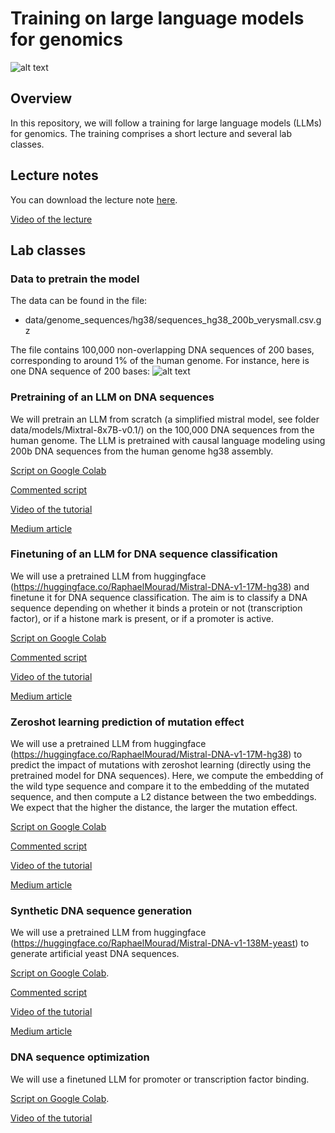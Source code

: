 # Training on large language models for genomics

![alt text](illustration.png)

## Overview

In this repository, we will follow a training for large language models (LLMs) for genomics. The training comprises a short lecture and several lab classes. 

## Lecture notes

You can download the lecture note [here](CM_llm_genomics.pdf).

[Video of the lecture](https://youtu.be/vv_adlFXGc8)


## Lab classes


### Data to pretrain the model

The data can be found in the file: 
- data/genome_sequences/hg38/sequences_hg38_200b_verysmall.csv.gz 

The file contains 100,000 non-overlapping DNA sequences of 200 bases, corresponding to around 1% of the human genome. For instance, here is one DNA sequence of 200 bases:
![alt text](dna_seq_200b.png)

### Pretraining of an LLM on DNA sequences

We will pretrain an LLM from scratch (a simplified mistral model, see folder data/models/Mixtral-8x7B-v0.1/) on the 100,000 DNA sequences from the human genome. 
The LLM is pretrained with causal language modeling using 200b DNA sequences from the human genome hg38 assembly.

[Script on Google Colab](https://colab.research.google.com/drive/1gcw_MYiqwB-pbVYHIx8kevx-ZD7sqMxL#scrollTo=JTYKjBrwRSU6)

[Commented script](https://github.com/galaxyproject/training-material/blob/main/topics/statistics/tutorials/genomic-llm-pretraining/tutorial.md)

[Video of the tutorial](https://www.youtube.com/watch?v=jY9ieFUM3cw)

[Medium article](https://medium.com/@morphos77/mistral-dna-mistral-model-for-genomics-e800e8349ed4)

### Finetuning of an LLM for DNA sequence classification

We will use a pretrained LLM from huggingface (https://huggingface.co/RaphaelMourad/Mistral-DNA-v1-17M-hg38) and finetune it for DNA sequence classification. 
The aim is to classify a DNA sequence depending on whether it binds a protein or not (transcription factor), or if a histone mark is present, or if a promoter is active.

[Script on Google Colab](https://colab.research.google.com/drive/19AQsrmiCnEfvgHKz7HQ27-vFsHQogrya)

[Commented script](https://github.com/galaxyproject/training-material/blob/main/topics/statistics/tutorials/genomic-llm-finetuning/tutorial.md)

[Video of the tutorial](https://youtu.be/Ohwi8pHlemc?si=lVjwIeKJMJkPZt1l)

[Medium article](https://medium.com/@morphos77/mistral-dna-mistral-model-for-genomics-e800e8349ed4)

### Zeroshot learning prediction of mutation effect

We will use a pretrained LLM from huggingface (https://huggingface.co/RaphaelMourad/Mistral-DNA-v1-17M-hg38) to predict the impact of mutations with zeroshot learning (directly using the pretrained model for DNA sequences).
Here, we compute the embedding of the wild type sequence and compare it to the embedding of the mutated sequence, and then compute a L2 distance between the two embeddings.
We expect that the higher the distance, the larger the mutation effect.

[Script on Google Colab](https://colab.research.google.com/drive/1cn_0BBi13Fq2hIFAI9_t9IGmp5O-D2vs#scrollTo=Q_UgR6UsOgPn)

[Commented script](https://github.com/galaxyproject/training-material/blob/main/topics/statistics/tutorials/genomic-llm-zeroshot-prediction/tutorial.md)

[Video of the tutorial](https://youtu.be/jAAVGINhMBo)

[Medium article](https://medium.com/@raphaeldaroum/how-to-predict-the-impact-of-dna-mutations-with-ai-and-zero-shot-learning-2d0022938e70)

### Synthetic DNA sequence generation

We will use a pretrained LLM from huggingface (https://huggingface.co/RaphaelMourad/Mistral-DNA-v1-138M-yeast) to generate artificial yeast DNA sequences.

[Script on Google Colab](https://colab.research.google.com/drive/1ej879r_AWGjVju74eTUYhCctj-c8IPob#scrollTo=9yi5HmkTxgY5).

[Commented script](https://github.com/galaxyproject/training-material/blob/main/topics/statistics/tutorials/genomic-llm-sequence-generation/tutorial.md)

[Video of the tutorial](https://youtu.be/F4v5KdFHrXw)

[Medium article](https://medium.com/@raphaeldaroum/how-to-generate-artificial-dna-sequences-with-an-llm-5da6da031d57)

### DNA sequence optimization

We will use a finetuned LLM for promoter or transcription factor binding. 

[Script on Google Colab](https://colab.research.google.com/drive/1wNLRBwROuZoSiQ6NjcT4VzLIQftP7ERP#scrollTo=rKEzACkjcj7N).

[Video of the tutorial](https://youtu.be/7l20tG8vKm8)



